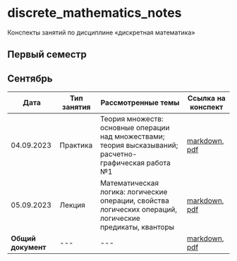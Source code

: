 # discrete_mathematics_notes

Конспекты занятий по дисциплине «дискретная математика» 

## Первый семестр

## Сентябрь

| Дата | Тип занятия | Рассмотренные темы | Ссылка на конспект |
|------|-------------|--------------------|--------------------|
| 04.09.2023 | Практика | Теория множеств: основные операции над множествами; теория высказываний; расчетно-графическая работа №1 | [markdown](semester_01/september/04-09-2023.md), [pdf](semester_01/september/render/04-09-2023.pdf) |
| 05.09.2023 | Лекция | Математическая логика: логические операции, свойства логических операций, логические предикаты, кванторы | [markdown](semester_01/september/05-09-2023.md), [pdf](semester_01/september/render/05-09-2023.pdf) |
| **Общий документ** | --- | --- | [markdown](semester_01/september/september.md), [pdf](semester_01/september/render/september.pdf) |